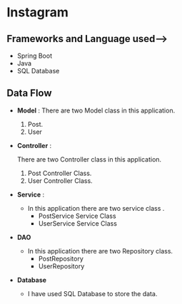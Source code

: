# Instagram
## Frameworks and Language used-->
- Spring Boot
- Java
- SQL Database

## Data Flow
* **Model** :
  There are two Model class in this application.
  1. Post.
  2. User 


* **Controller** :

  There are two Controller class in this application.

  1. Post Controller Class.
  2. User Controller Class.

* **Service** :

    * In this application there are two service class .
        * PostService Service Class
        * UserService Service Class

* **DAO**

    * In this application there are two Repository class.
        * PostRepository
        * UserRepository


* **Database**

    * I have used SQL Database to store the data.

